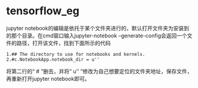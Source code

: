 # tensorflow_eg
jupyter notebook的编辑是依托于某个文件夹进行的，默认打开文件夹为安装到的那个目录。在cmd窗口输入jupyter-notebook –generate-config会返回一个文件的路径，打开该文件，找到下面所示的代码

```
1.## The directory to use for notebooks and kernels.
2.#c.NotebookApp.notebook_dir = u''
```
将第二行的“ # ”删去，并将“ u’’ ”修改为自己想要定位的文件夹地址，保存文件，再重新打开jupyter notebook即可。
